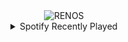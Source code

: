 <div align="center">
<picture>
    <source media="(prefers-color-scheme: dark)" srcset="https://i.ibb.co/212nNWY9/output-gif.gif">
    <source media="(prefers-color-scheme: light)" srcset="https://i.ibb.co/212nNWY9/output-gif.gif">
    <img alt="RENOS" src="https://i.ibb.co/212nNWY9/output-gif.gif">
</picture>
<details>
<summary>Spotify Recently Played</summary>
<img src="https://spotify-recently-played-readme.vercel.app/api?user=31d6d6zerc5ct6kck32na2ozsqf4&unique=1&width=400" alt="Spotify" />
</details>
</div>

<!-- Image deletion URL: https://ibb.co/cS5gLkXB/d9717a9844e1ca6bdaacd61093c92133 -->